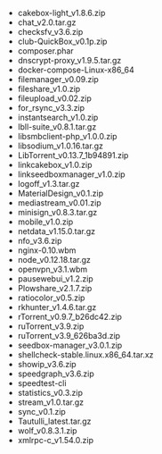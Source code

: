 - cakebox-light_v1.8.6.zip
- chat_v2.0.tar.gz
- checksfv_v3.6.zip
- club-QuickBox_v0.1p.zip
- composer.phar
- dnscrypt-proxy_v1.9.5.tar.gz
- docker-compose-Linux-x86_64
- filemanager_v0.09.zip
- fileshare_v1.0.zip
- fileupload_v0.02.zip
- for_rsync_v3.3.zip
- instantsearch_v1.0.zip
- lbll-suite_v0.8.1.tar.gz
- libsmbclient-php_v1.0.0.zip
- libsodium_v1.0.16.tar.gz
- LibTorrent_v0.13.7_1b94891.zip
- linkcakebox_v1.0.zip
- linkseedboxmanager_v1.0.zip
- logoff_v1.3.tar.gz
- MaterialDesign_v0.1.zip
- mediastream_v0.01.zip
- minisign_v0.8.3.tar.gz
- mobile_v1.0.zip
- netdata_v1.15.0.tar.gz
- nfo_v3.6.zip
- nginx-0.10.wbm
- node_v0.12.18.tar.gz
- openvpn_v3.1.wbm
- pausewebui_v1.2.zip
- Plowshare_v2.1.7.zip
- ratiocolor_v0.5.zip
- rkhunter_v1.4.6.tar.gz
- rTorrent_v0.9.7_b26dc42.zip
- ruTorrent_v3.9.zip
- ruTorrent_v3.9_626ba3d.zip
- seedbox-manager_v3.0.1.zip
- shellcheck-stable.linux.x86_64.tar.xz
- showip_v3.6.zip
- speedgraph_v3.6.zip
- speedtest-cli
- statistics_v0.3.zip
- stream_v1.0.tar.gz
- sync_v0.1.zip
- Tautulli_latest.tar.gz
- wolf_v0.8.3.1.zip
- xmlrpc-c_v1.54.0.zip
